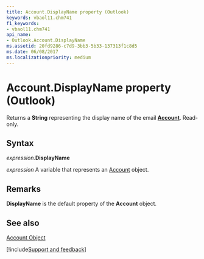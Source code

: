 ```yaml
---
title: Account.DisplayName property (Outlook)
keywords: vbaol11.chm741
f1_keywords:
- vbaol11.chm741
api_name:
- Outlook.Account.DisplayName
ms.assetid: 20fd9286-c7d9-3bb3-5b33-137313f1c8d5
ms.date: 06/08/2017
ms.localizationpriority: medium
---
```



# Account.DisplayName property (Outlook)

Returns a **String** representing the display name of the email **[Account](Outlook.Account.md)**. Read-only.


## Syntax

_expression_.**DisplayName**

_expression_ A variable that represents an [Account](Outlook.Account.md) object.


## Remarks

 **DisplayName** is the default property of the **Account** object.


## See also


[Account Object](Outlook.Account.md)

[!include[Support and feedback](~/includes/feedback-boilerplate.md)]